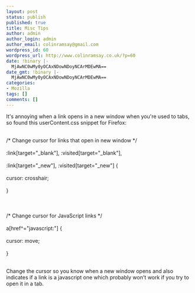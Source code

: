 ```yaml
---
layout: post
status: publish
published: true
title: Misc Tips
author: admin
author_login: admin
author_email: colinramsay@gmail.com
wordpress_id: 60
wordpress_url: http://www.colinramsay.co.uk/?p=60
date: !binary |-
  MjAwNC0wMy0yOCAxNDowNDoyNCArMDEwMA==
date_gmt: !binary |-
  MjAwNC0wMy0yOCAxNDowNDoyNCArMDEwMA==
categories:
- Mozilla
tags: []
comments: []
---
```

<p>It's annoying when a link opens in a new window when you're used to tabs, so found this userContent.css snippet for Firefox:</p>
<p><span class="code"><br />
/* Change cursor for links that open in new window */ <br/><br />
:link[target="_blank"], :visited[target="_blank"],<br/><br />
:link[target="_new"],   :visited[target="_new"] { <br/><br />
   cursor:  crosshair; <br/><br />
} <br/><br />
<br/><br />
/* Change cursor for JavaScript links */ <br/><br />
a[href^="javascript:"] { <br/><br />
   cursor: move; <br/><br />
} <br/><br />
</span></p>
<p>Change the cursor so you know when a new window opens and also indicates if a link is a javascript one which probably won't work if you try to open it in a tab.</p>
